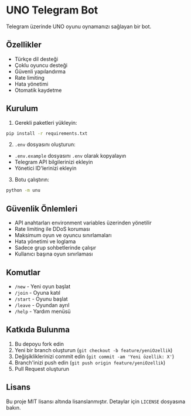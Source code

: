 # UNO Telegram Bot

Telegram üzerinde UNO oyunu oynamanızı sağlayan bir bot.

## Özellikler

- Türkçe dil desteği
- Çoklu oyuncu desteği
- Güvenli yapılandırma
- Rate limiting
- Hata yönetimi
- Otomatik kaydetme

## Kurulum

1. Gerekli paketleri yükleyin:
```bash
pip install -r requirements.txt
```

2. `.env` dosyasını oluşturun:
- `.env.example` dosyasını `.env` olarak kopyalayın
- Telegram API bilgilerinizi ekleyin
- Yönetici ID'lerinizi ekleyin

3. Botu çalıştırın:
```bash
python -m unu
```

## Güvenlik Önlemleri

- API anahtarları environment variables üzerinden yönetilir
- Rate limiting ile DDoS koruması
- Maksimum oyun ve oyuncu sınırlamaları
- Hata yönetimi ve loglama
- Sadece grup sohbetlerinde çalışır
- Kullanıcı başına oyun sınırlaması

## Komutlar

- `/new` - Yeni oyun başlat
- `/join` - Oyuna katıl
- `/start` - Oyunu başlat
- `/leave` - Oyundan ayrıl
- `/help` - Yardım menüsü

## Katkıda Bulunma

1. Bu depoyu fork edin
2. Yeni bir branch oluşturun (`git checkout -b feature/yeniOzellik`)
3. Değişikliklerinizi commit edin (`git commit -am 'Yeni özellik: X'`)
4. Branch'inizi push edin (`git push origin feature/yeniOzellik`)
5. Pull Request oluşturun

## Lisans

Bu proje MIT lisansı altında lisanslanmıştır. Detaylar için `LICENSE` dosyasına bakın. 